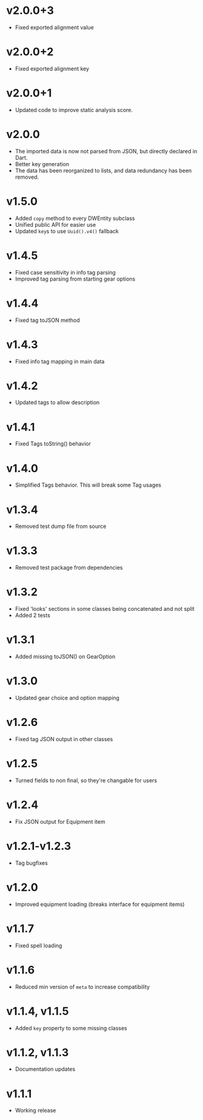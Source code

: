# v2.0.0+3
* Fixed exported alignment value

# v2.0.0+2
* Fixed exported alignment key

# v2.0.0+1
* Updated code to improve static analysis score.

# v2.0.0
* The imported data is now not parsed from JSON, but directly declared in Dart.
* Better key generation
* The data has been reorganized to lists, and data redundancy has been removed.

# v1.5.0
* Added `copy` method to every DWEntity subclass
* Unified public API for easier use
* Updated `key`s to use `Uuid().v4()` fallback

# v1.4.5
* Fixed case sensitivity in info tag parsing
* Improved tag parsing from starting gear options

# v1.4.4
* Fixed tag toJSON method

# v1.4.3
* Fixed info tag mapping in main data

# v1.4.2
* Updated tags to allow description

# v1.4.1
* Fixed Tags toString() behavior

# v1.4.0
* Simplified Tags behavior. This will break some Tag usages

# v1.3.4
* Removed test dump file from source

# v1.3.3
* Removed test package from dependencies

# v1.3.2
* Fixed 'looks' sections in some classes being concatenated and not split
* Added 2 tests

# v1.3.1
* Added missing toJSON() on GearOption

# v1.3.0
* Updated gear choice and option mapping

# v1.2.6
* Fixed tag JSON output in other classes

# v1.2.5
* Turned fields to non final, so they're changable for users

# v1.2.4
* Fix JSON output for Equipment item

# v1.2.1-v1.2.3
* Tag bugfixes

# v1.2.0
* Improved equipment loading (breaks interface for equipment items)

# v1.1.7
* Fixed spell loading

# v1.1.6
* Reduced min version of `meta` to increase compatibility

# v1.1.4, v1.1.5
* Added `key` property to some missing classes

# v1.1.2, v1.1.3
* Documentation updates

# v1.1.1
* Working release
